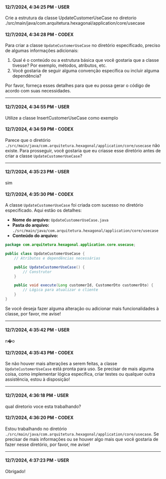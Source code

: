 #### 12/7/2024, 4:34:25 PM - USER

Crie a estrutura da classe UpdateCustomerUseCase no diretorio ./src/main/java/com.arquitetura.hexagonal/application/core/usecase

#### 12/7/2024, 4:34:28 PM - CODEX

Para criar a classe `UpdateCustomerUseCase` no diretório especificado, preciso de algumas informações adicionais:

1. Qual é o conteúdo ou a estrutura básica que você gostaria que a classe tivesse? Por exemplo, métodos, atributos, etc.
2. Você gostaria de seguir alguma convenção específica ou incluir alguma dependência?

Por favor, forneça esses detalhes para que eu possa gerar o código de acordo com suas necessidades.

---

#### 12/7/2024, 4:34:55 PM - USER

Utilize a classe InsertCustomerUseCase como exemplo

#### 12/7/2024, 4:34:59 PM - CODEX

Parece que o diretório `./src/main/java/com.arquitetura.hexagonal/application/core/usecase` não existe. Para prosseguir, você gostaria que eu criasse esse diretório antes de criar a classe `UpdateCustomerUseCase`?

---

#### 12/7/2024, 4:35:23 PM - USER

sim

#### 12/7/2024, 4:35:30 PM - CODEX

A classe `UpdateCustomerUseCase` foi criada com sucesso no diretório especificado. Aqui estão os detalhes:

- **Nome do arquivo:** `UpdateCustomerUseCase.java`
- **Pasta do arquivo:** `./src/main/java/com.arquitetura.hexagonal/application/core/usecase`
- **Conteúdo do arquivo:**
```java
package com.arquitetura.hexagonal.application.core.usecase;

public class UpdateCustomerUseCase {
    // Atributos e dependências necessárias

    public UpdateCustomerUseCase() {
        // Construtor
    }

    public void execute(Long customerId, CustomerDto customerDto) {
        // Lógica para atualizar o cliente
    }
}
```

Se você deseja fazer alguma alteração ou adicionar mais funcionalidades à classe, por favor, me avise!

---

#### 12/7/2024, 4:35:42 PM - USER

n�o

#### 12/7/2024, 4:35:43 PM - CODEX

Se não houver mais alterações a serem feitas, a classe `UpdateCustomerUseCase` está pronta para uso. Se precisar de mais alguma coisa, como implementar lógica específica, criar testes ou qualquer outra assistência, estou à disposição!

---

#### 12/7/2024, 4:36:18 PM - USER

qual diretorio voce esta trabalhando?

#### 12/7/2024, 4:36:20 PM - CODEX

Estou trabalhando no diretório `./src/main/java/com.arquitetura.hexagonal/application/core/usecase`. Se precisar de mais informações ou se houver algo mais que você gostaria de fazer nesse diretório, por favor, me avise!

---

#### 12/7/2024, 4:37:23 PM - USER

Obrigado!

